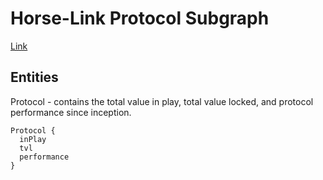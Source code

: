 # Horse-Link Protocol Subgraph

[Link](https://thegraph.com/hosted-service/dashboard/etc...)

## Entities

Protocol - contains the total value in play, total value locked, and protocol performance since inception.

```
Protocol {
  inPlay
  tvl
  performance
}
```